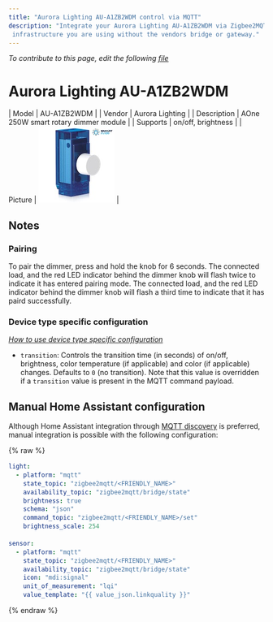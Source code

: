 ```yaml
---
title: "Aurora Lighting AU-A1ZB2WDM control via MQTT"
description: "Integrate your Aurora Lighting AU-A1ZB2WDM via Zigbee2MQTT with whatever smart home
 infrastructure you are using without the vendors bridge or gateway."
---
```


*To contribute to this page, edit the following
[file](https://github.com/Koenkk/zigbee2mqtt.io/blob/master/docs/devices/AU-A1ZB2WDM.md)*

# Aurora Lighting AU-A1ZB2WDM

| Model | AU-A1ZB2WDM  |
| Vendor  | Aurora Lighting  |
| Description | AOne 250W smart rotary dimmer module |
| Supports | on/off, brightness |
| Picture | ![Aurora Lighting AU-A1ZB2WDM](../images/devices/AU-A1ZB2WDM.jpg) |

## Notes


### Pairing
To pair the dimmer, press and hold the knob for 6 seconds.
The connected load, and the red LED indicator behind the dimmer knob will flash twice to indicate it has entered pairing mode.
The connected load, and the red LED indicator behind the dimmer knob will flash a third time to indicate that it has paird successfully.


### Device type specific configuration
*[How to use device type specific configuration](../information/configuration.md)*


* `transition`: Controls the transition time (in seconds) of on/off, brightness,
color temperature (if applicable) and color (if applicable) changes. Defaults to `0` (no transition).
Note that this value is overridden if a `transition` value is present in the MQTT command payload.


## Manual Home Assistant configuration
Although Home Assistant integration through [MQTT discovery](../integration/home_assistant) is preferred,
manual integration is possible with the following configuration:


{% raw %}
```yaml
light:
  - platform: "mqtt"
    state_topic: "zigbee2mqtt/<FRIENDLY_NAME>"
    availability_topic: "zigbee2mqtt/bridge/state"
    brightness: true
    schema: "json"
    command_topic: "zigbee2mqtt/<FRIENDLY_NAME>/set"
    brightness_scale: 254

sensor:
  - platform: "mqtt"
    state_topic: "zigbee2mqtt/<FRIENDLY_NAME>"
    availability_topic: "zigbee2mqtt/bridge/state"
    icon: "mdi:signal"
    unit_of_measurement: "lqi"
    value_template: "{{ value_json.linkquality }}"
```
{% endraw %}


